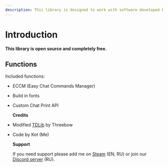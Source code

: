 ```yaml
---
description: This library is designed to work with software developed by our team.
---
```


# Introduction

**This library is open source and completely free.**

## Functions

Included functions:

* ECCM \(Easy Chat Commands Manager\)
* Build in fonts
* Custom Chat Print API

  **Credits**

* Modified [TDLib](https://github.com/Threebow/tdlib) by Threebow
* Code by Kot \(Me\)

  **Support**

  If you need support please add me on [Steam](https://steamcommunity.com/profiles/76561198144964099) \(EN, RU\) or join our [Discord server](https://discord.gg/KED88jg) \(RU\).

